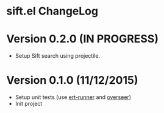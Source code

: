 # sift.el ChangeLog

# Version 0.2.0 (IN PROGRESS)

- Setup Sift search using projectile.

# Version 0.1.0 (11/12/2015)

- Setup unit tests (use [ert-runner][] and [overseer][])
- Init project

[ert-runner]: https://github.com/rejeep/ert-runner.el
[overseer]: https://github.com/tonini/overseer.el
